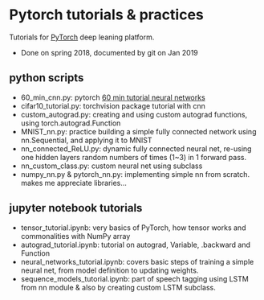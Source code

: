 # Pytorch tutorials & practices

Tutorials for [PyTorch](https://pytorch.org/) deep leaning platform.

* Done on spring 2018, documented by git on Jan 2019
## python scripts
- 60_min_cnn.py: pytorch [60 min tutorial neural networks](https://pytorch.org/tutorials/beginner/blitz/neural_networks_tutorial.html#sphx-glr-beginner-blitz-neural-networks-tutorial-py)
- cifar10_tutorial.py: torchvision package tutorial with cnn
- custom_autograd.py: creating and using custom autograd functions, using torch.autograd.Function 
- MNIST_nn.py: practice building a simple fully connected network using nn.Sequential, and applying it to MNIST
- nn_connected_ReLU.py: dynamic fully connected neural net, re-using one hidden layers random numbers of times (1~3) in 1 forward pass. 
- nn_custom_class.py: custom neural net using subclass
- numpy_nn.py & pytorch_nn.py: implementing simple nn from scratch. makes me appreciate libraries...

## jupyter notebook tutorials
- tensor_tutorial.ipynb: very basics of PyTorch, how tensor works and commonalities with NumPy array
- autograd_tutorial.ipynb: tutorial on autograd, Variable, .backward and Function
- neural_networks_tutorial.ipynb: covers basic steps of training a simple neural net, from model definition to updating weights.
- sequence_models_tutorial.ipynb: part of speech tagging using LSTM from nn module & also by creating custom LSTM subclass.
